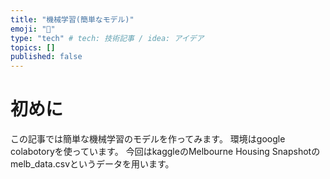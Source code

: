 ```yaml
---
title: "機械学習(簡単なモデル)"
emoji: "📝"
type: "tech" # tech: 技術記事 / idea: アイデア
topics: []
published: false
---
```


# 初めに
この記事では簡単な機械学習のモデルを作ってみます。
環境はgoogle colabotoryを使っています。
今回はkaggleのMelbourne Housing Snapshotのmelb_data.csvというデータを用います。